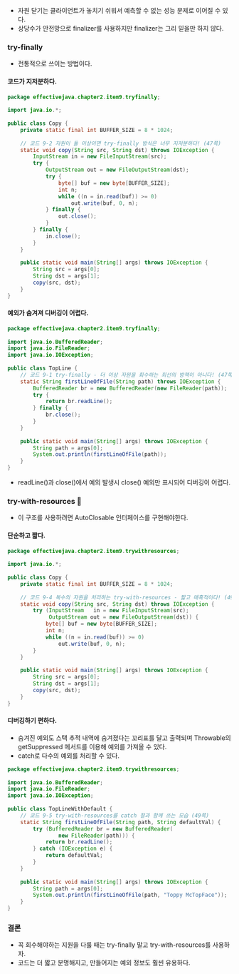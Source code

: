 - 자원 닫기는 클라이언트가 놓치기 쉬워서 예측할 수 없는 성능 문제로 이어질 수 있다.
- 상당수가 안전망으로 finalizer를 사용하지만 finalizer는 그리 믿을만 하지 않다.

### try-finally
- 전통적으로 쓰이는 방법이다.
#### 코드가 지저분하다.
```java
package effectivejava.chapter2.item9.tryfinally;  
  
import java.io.*;  
  
public class Copy {  
    private static final int BUFFER_SIZE = 8 * 1024;  
  
    // 코드 9-2 자원이 둘 이상이면 try-finally 방식은 너무 지저분하다! (47쪽)  
    static void copy(String src, String dst) throws IOException {  
        InputStream in = new FileInputStream(src);  
        try {  
            OutputStream out = new FileOutputStream(dst);  
            try {  
                byte[] buf = new byte[BUFFER_SIZE];  
                int n;  
                while ((n = in.read(buf)) >= 0)  
                    out.write(buf, 0, n);  
            } finally {  
                out.close();  
            }  
        } finally {  
            in.close();  
        }  
    }  
  
    public static void main(String[] args) throws IOException {  
        String src = args[0];  
        String dst = args[1];  
        copy(src, dst);  
    }  
}
```

#### 예외가 숨겨져 디버깅이 어렵다.
```java
package effectivejava.chapter2.item9.tryfinally;  
  
import java.io.BufferedReader;  
import java.io.FileReader;  
import java.io.IOException;  
  
public class TopLine {  
    // 코드 9-1 try-finally - 더 이상 자원을 회수하는 최선의 방책이 아니다! (47쪽)  
    static String firstLineOfFile(String path) throws IOException {  
        BufferedReader br = new BufferedReader(new FileReader(path));  
        try {  
            return br.readLine();  
        } finally {  
            br.close();  
        }  
    }  
  
    public static void main(String[] args) throws IOException {  
        String path = args[0];  
        System.out.println(firstLineOfFile(path));  
    }  
}
```
- readLine()과 close()에서 예외 발생시 close() 예외만 표시되어 디버깅이 어렵다.

### try-with-resources 🌟
- 이 구조를 사용하려면 AutoClosable 인터페이스를 구현해야한다.

#### 단순하고 짧다.
```java
package effectivejava.chapter2.item9.trywithresources;  
  
import java.io.*;  
  
public class Copy {  
    private static final int BUFFER_SIZE = 8 * 1024;  
  
    // 코드 9-4 복수의 자원을 처리하는 try-with-resources - 짧고 매혹적이다! (49쪽)  
    static void copy(String src, String dst) throws IOException {  
        try (InputStream   in = new FileInputStream(src);  
             OutputStream out = new FileOutputStream(dst)) {  
            byte[] buf = new byte[BUFFER_SIZE];  
            int n;  
            while ((n = in.read(buf)) >= 0)  
                out.write(buf, 0, n);  
        }  
    }  
  
    public static void main(String[] args) throws IOException {  
        String src = args[0];  
        String dst = args[1];  
        copy(src, dst);  
    }  
}
```

#### 디버깅하기 편하다.
- 숨겨진 예외도 스택 추적 내역에 숨겨졌다는 꼬리표를 달고 출력되며 Throwable의 getSuppressed 메서드를 이용해 예외를 가져올 수 있다.
- catch로 다수의 예외를 처리할 수 있다.
```java
package effectivejava.chapter2.item9.trywithresources;  
  
import java.io.BufferedReader;  
import java.io.FileReader;  
import java.io.IOException;  
  
public class TopLineWithDefault {  
    // 코드 9-5 try-with-resources를 catch 절과 함께 쓰는 모습 (49쪽)  
    static String firstLineOfFile(String path, String defaultVal) {  
        try (BufferedReader br = new BufferedReader(  
                new FileReader(path))) {  
            return br.readLine();  
        } catch (IOException e) {  
            return defaultVal;  
        }  
    }  
  
    public static void main(String[] args) throws IOException {  
        String path = args[0];  
        System.out.println(firstLineOfFile(path, "Toppy McTopFace"));  
    }  
}
```

### 결론
- 꼭 회수해야하는 지원을 다룰 때는 try-finally 말고 try-with-resources를 사용하자.
- 코드는 더 짧고 분명해지고, 만들어지는 예외 정보도 훨씬 유용하다.
